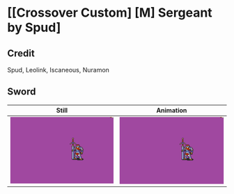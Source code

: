# [\[Crossover Custom\] \[M\] Sergeant by Spud]

## Credit

Spud, Leolink, Iscaneous, Nuramon
	
## Sword

| Still | Animation |
| :---: | :-------: |
| ![Sword still](./Sword_000.png) | ![Sword animation](./Sword.gif) |
